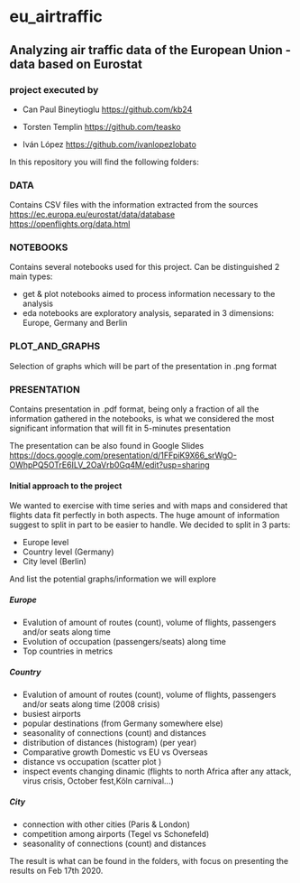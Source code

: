 # eu_airtraffic

## Analyzing air traffic data of the European Union - data based on Eurostat

### project executed by

- Can Paul Bineytioglu
https://github.com/kb24

- Torsten Templin
https://github.com/teasko

- Iván López
https://github.com/ivanlopezlobato


In this repository you will find the following folders:


### DATA
Contains CSV files with the information extracted from the sources
https://ec.europa.eu/eurostat/data/database
https://openflights.org/data.html


### NOTEBOOKS
Contains several notebooks used for this project. Can be distinguished 2 main types:

- get & plot notebooks aimed to process information necessary to the analysis
- eda notebooks are exploratory analysis, separated in 3 dimensions: Europe, Germany and Berlin


### PLOT_AND_GRAPHS
Selection of graphs which will be part of the presentation in .png format


### PRESENTATION
Contains presentation in .pdf format, being only a fraction of all the information gathered in the notebooks, is what we considered the most significant information that will fit in 5-minutes presentation

The presentation can be also found in Google Slides
https://docs.google.com/presentation/d/1FFpiK9X66_srWgO-OWhpPQ5OTrE6ILV_2OaVrb0Gq4M/edit?usp=sharing




#### Initial approach to the project

We wanted to exercise with time series and with maps and considered that flights data fit perfectly in both aspects.
The huge amount of information suggest to split in part to be easier to handle. We decided to split in 3 parts:

- Europe level
- Country level (Germany)
- City level (Berlin)

And list the potential graphs/information we will explore

##### Europe

- Evalution of amount of routes (count), volume of flights, passengers and/or seats along time
- Evolution of occupation (passengers/seats) along time
- Top countries in metrics

##### Country
- Evalution of amount of routes (count), volume of flights, passengers and/or seats along time (2008 crisis)
- busiest airports
- popular destinations (from Germany somewhere else)
- seasonality of connections (count) and distances
- distribution of distances (histogram) (per year)
- Comparative growth Domestic vs EU vs Overseas
- distance vs occupation (scatter plot )
- inspect events changing dinamic (flights to north Africa after any attack, virus crisis, October fest,Köln carnival...) 

##### City
- connection with other cities (Paris & London)
- competition among airports (Tegel vs Schonefeld)
- seasonality of connections (count) and distances


The result is what can be found in the folders, with focus on presenting the results on Feb 17th 2020.
